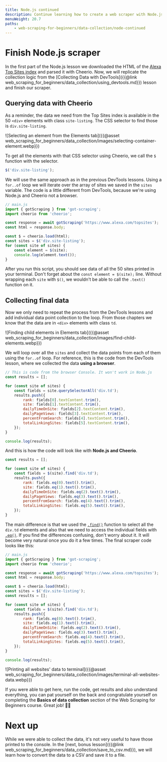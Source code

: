```yaml
---
title: Node.js continued
description: Continue learning how to create a web scraper with Node.js and cheerio. Learn how to parse HTML and print results.
menuWeight: 20.7
paths:
    - web-scraping-for-beginners/data-collection/node-continued
---
```


# [](#finish-scraper) Finish Node.js scraper

In the first part of the Node.js lesson we downloaded the HTML of the <a href="https://www.alexa.com/topsites" target="_blank">Alexa Top Sites index</a> and parsed it with Cheerio. Now, we will replicate the collection logic from the [Collecting Data with DevTools]({{@link web_scraping_for_beginners/data_collection/using_devtools.md}}) lesson and finish our scraper.

## [](#querying-with-cheerio) Querying data with Cheerio

As a reminder, the data we need from the Top Sites index is available in the 50 `<div>` elements with class `site-listing`. The CSS selector to find those is `div.site-listing`.

![Selecting an element from the Elements tab]({{@asset web_scraping_for_beginners/data_collection/images/selecting-container-element.webp}})

To get all the elements with that CSS selector using Cheerio, we call the `$` function with the selector.

```js
$('div.site-listing');
```

We will use the same approach as in the previous DevTools lessons. Using a `for..of` loop we will iterate over the array of sites we saved in the `sites` variable. The code is a little different from DevTools, because we're using Node.js and Cheerio not a browser.

```js
// main.js
import { gotScraping } from 'got-scraping';
import cheerio from 'cheerio';

const response = await gotScraping('https://www.alexa.com/topsites');
const html = response.body;

const $ = cheerio.load(html);
const sites = $('div.site-listing');
for (const site of sites) {
    const element = $(site);
    console.log(element.text());
}
```

After you run this script, you should see data of all the 50 sites printed in your terminal. Don't forget about the `const element = $(site);` line. Without wrapping each `site` with `$()`, we wouldn't be able to call the `.text()` function on it.

## [](#collecting-data) Collecting final data

Now we only need to repeat the process from the DevTools lessons and add individual data point collection to the loop. From those chapters we know that the data are in `<div>` elements with class `td`.

![Finding child elements in Elements tab]({{@asset web_scraping_for_beginners/data_collection/images/find-child-elements.webp}})

We will loop over all the `sites` and collect the data points from each of them using the `for..of` loop. For reference, this is the code from the DevTools lesson, where we collected the data **using a browser**.

```js
// This is code from the browser Console. It won't work in Node.js
const results = [];

for (const site of sites) {
    const fields = site.querySelectorAll('div.td');
    results.push({
        rank: fields[0].textContent.trim(),
        site: fields[1].textContent.trim(),
        dailyTimeOnSite: fields[2].textContent.trim(),
        dailyPageViews: fields[3].textContent.trim(),
        percentFromSearch: fields[4].textContent.trim(),
        totalLinkingSites: fields[5].textContent.trim(),
    });
}

console.log(results);
```

And this is how the code will look like with **Node.js and Cheerio**.

```js
const results = [];

for (const site of sites) {
    const fields = $(site).find('div.td');
    results.push({
        rank: fields.eq(0).text().trim(),
        site: fields.eq(1).text().trim(),
        dailyTimeOnSite: fields.eq(2).text().trim(),
        dailyPageViews: fields.eq(3).text().trim(),
        percentFromSearch: fields.eq(4).text().trim(),
        totalLinkingSites: fields.eq(5).text().trim(),
    });
}
```

The main difference is that we used the <a href="https://api.jquery.com/find/" target="_blank">`.find()`</a> function to select all the `div.td` elements and also that we need to access the individual fields with <a href="https://api.jquery.com/eq/" target="_blank">`.eq()`</a>. If you find the differences confusing, don't worry about it. It will become very natural once you do it a few times. The final scraper code looks like this:

```js
// main.js
import { gotScraping } from 'got-scraping';
import cheerio from 'cheerio';

const response = await gotScraping('https://www.alexa.com/topsites');
const html = response.body;

const $ = cheerio.load(html);
const sites = $('div.site-listing');
const results = [];

for (const site of sites) {
    const fields = $(site).find('div.td');
    results.push({
        rank: fields.eq(0).text().trim(),
        site: fields.eq(1).text().trim(),
        dailyTimeOnSite: fields.eq(2).text().trim(),
        dailyPageViews: fields.eq(3).text().trim(),
        percentFromSearch: fields.eq(4).text().trim(),
        totalLinkingSites: fields.eq(5).text().trim(),
    });
}

console.log(results);
```

![Printing all websites' data to terminal]({{@asset web_scraping_for_beginners/data_collection/images/terminal-all-websites-data.webp}})

If you were able to get here, run the code, get results and also understand everything, you can pat yourself on the back and congratulate yourself on completing the **Basics of data collection** section of the Web Scraping for Beginners course. Great job! 👏🎉

# [](#next) Next up

While we were able to collect the data, it's not very useful to have those printed to the console. In the [next, bonus lesson]({{@link web_scraping_for_beginners/data_collection/save_to_csv.md}}), we will learn how to convert the data to a CSV and save it to a file.
